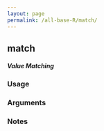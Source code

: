 ```yaml
---
layout: page
permalink: /all-base-R/match/
---
```


## __match__

#### _Value Matching_

### Usage

### Arguments

### Notes
